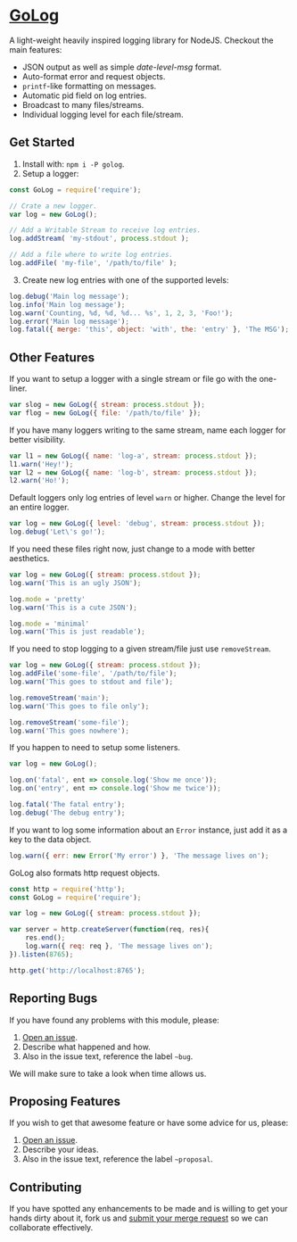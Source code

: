 # [GoLog](https://gitlab.com/GCSBOSS/golog)

A light-weight heavily inspired logging library for NodeJS. Checkout the main features:

- JSON output as well as simple _date-level-msg_ format.
- Auto-format error and request objects.
- `printf`-like formatting on messages.
- Automatic pid field on log entries.
- Broadcast to many files/streams.
- Individual logging level for each file/stream.

## Get Started

1. Install with: `npm i -P golog`.
2. Setup a logger:

```js
const GoLog = require('require');

// Crate a new logger.
var log = new GoLog();

// Add a Writable Stream to receive log entries.
log.addStream( 'my-stdout', process.stdout );

// Add a file where to write log entries.
log.addFile( 'my-file', '/path/to/file' );
```

3. Create new log entries with one of the supported levels:

```js
log.debug('Main log message');
log.info('Main log message');
log.warn('Counting, %d, %d, %d... %s', 1, 2, 3, 'Foo!');
log.error('Main log message');
log.fatal({ merge: 'this', object: 'with', the: 'entry' }, 'The MSG');
```

## Other Features

If you want to setup a logger with a single stream or file go with the one-liner.

```js
var slog = new GoLog({ stream: process.stdout });
var flog = new GoLog({ file: '/path/to/file' });
```

If you have many loggers writing to the same stream, name each logger for better visibility.

```js
var l1 = new GoLog({ name: 'log-a', stream: process.stdout });
l1.warn('Hey!');
var l2 = new GoLog({ name: 'log-b', stream: process.stdout });
l2.warn('Ho!');
```

Default loggers only log entries of level `warn` or higher. Change the level for an entire logger.

```js
var log = new GoLog({ level: 'debug', stream: process.stdout });
log.debug('Let\'s go!');
```

If you need these files right now, just change to a mode with better aesthetics.

```js
var log = new GoLog({ stream: process.stdout });
log.warn('This is an ugly JSON');

log.mode = 'pretty'
log.warn('This is a cute JSON');

log.mode = 'minimal'
log.warn('This is just readable');
```

If you need to stop logging to a given stream/file just use `removeStream`.

```js
var log = new GoLog({ stream: process.stdout });
log.addFile('some-file', '/path/to/file');
log.warn('This goes to stdout and file');

log.removeStream('main');
log.warn('This goes to file only');

log.removeStream('some-file');
log.warn('This goes nowhere');
```

If you happen to need to setup some listeners.

```js
var log = new GoLog();

log.on('fatal', ent => console.log('Show me once'));
log.on('entry', ent => console.log('Show me twice'));

log.fatal('The fatal entry');
log.debug('The debug entry');
```

If you want to log some information about an `Error` instance, just add it as a key to the data object.

```js
log.warn({ err: new Error('My error') }, 'The message lives on');
```

GoLog also formats http request objects.

```js
const http = require('http');
const GoLog = require('require');

var log = new GoLog({ stream: process.stdout });

var server = http.createServer(function(req, res){
    res.end();
    log.warn({ req: req }, 'The message lives on');
}).listen(8765);

http.get('http://localhost:8765');
```

## Reporting Bugs
If you have found any problems with this module, please:

1. [Open an issue](https://gitlab.com/GCSBOSS/golog/issues/new).
2. Describe what happened and how.
3. Also in the issue text, reference the label `~bug`.

We will make sure to take a look when time allows us.

## Proposing Features
If you wish to get that awesome feature or have some advice for us, please:
1. [Open an issue](https://gitlab.com/GCSBOSS/golog/issues/new).
2. Describe your ideas.
3. Also in the issue text, reference the label `~proposal`.

## Contributing
If you have spotted any enhancements to be made and is willing to get your hands
dirty about it, fork us and
[submit your merge request](https://gitlab.com/GCSBOSS/golog/merge_requests/new)
so we can collaborate effectively.

